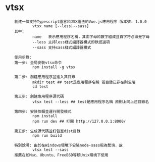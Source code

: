 # vtsx

        創建一個支持Typescript語言和JSX語法的Vue.js應用程序 版本號: 1.0.0
                vtsx name [--less|--sass]
        其中: 
                name   表示應用程序名稱，其由字母和數字組成且首字符必須是字母
                --less 支持less樣式編譯器模式即默認選項
                --sass 支持sass樣式編譯器模式
        
        使用步驟:
        第一步: 全局安裝vtsx命令
                npm install -g vtsx

        第二步: 創建應用程序並進入其目錄
                mkdir test ## test是應用程序名稱 若目錄已存在則忽略
                cd test

        第三步: 創建應用程序源代碼
                vtsx test --less ## test是應用程序名稱 原則上同上述目錄名

        第四步: 安裝依賴並運行開發模式
                npm install
                npm run dev ## 打開 http://127.0.0.1:8000/ 

        第五步: 生成源代碼並打包至dist目錄
                npm run build

        特別說明: 由於在Windows環境下安裝node-sass較為繁瑣，故
                vtsx test --sass
        推薦在如Mac、Ubuntu、FreeBSD等類Unix環境下使用
